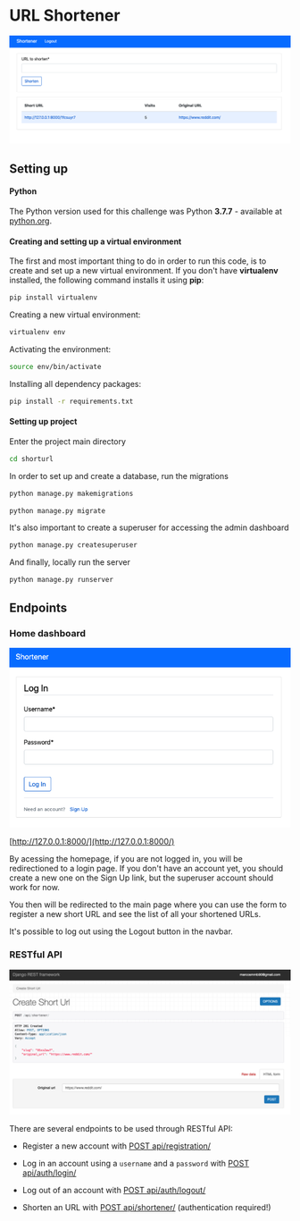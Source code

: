 # URL Shortener

![Home Page](readmepics/homepage.png)

## Setting up

#### Python

The Python version used for this challenge was Python **3.7.7** - available at [python.org](https://www.python.org/downloads/release/python-377/).

#### Creating and setting up a virtual environment

The first and most important thing to do in order to run this code, is to create and set up a new virtual environment. If you don't have **virtualenv** installed, the following command installs it using **pip**:

```bash
pip install virtualenv
```

Creating a new virtual environment:

```bash
virtualenv env
```

Activating the environment:

```bash
source env/bin/activate
```

Installing all dependency packages:

```bash
pip install -r requirements.txt
```

#### Setting up project

Enter the project main directory

```bash
cd shorturl
```

In order to set up and create a database, run the migrations

```bash
python manage.py makemigrations
```

```bash
python manage.py migrate
```

It's also important to create a superuser for accessing the admin dashboard

```bash
python manage.py createsuperuser
```

And finally, locally run the server

```bash
python manage.py runserver
```

## Endpoints

### Home dashboard

![Login Page](readmepics/loginpage.png)

[http://127.0.0.1:8000/](http://127.0.0.1:8000/)

By acessing the homepage, if you are not logged in, you will be redirectioned to a login page. If you don't have an account yet, you should create a new one on the Sign Up link, but the superuser account should work for now.

You then will be redirected to the main page where you can use the form to register a new short URL and see the list of all your shortened URLs.

It's possible to log out using the Logout button in the navbar.


### RESTful API

![Shortener Page](readmepics/shortenerpage.png)

There are several endpoints to be used through RESTful API:

- Register a new account with [POST api/registration/](http://127.0.0.1:8000/api/registration/)

- Log in an account using a `username` and a `password` with [POST api/auth/login/](http://127.0.0.1:8000/api/auth/login/)

- Log out of an account with [POST api/auth/logout/](http://127.0.0.1:8000/api/auth/logout/)

- Shorten an URL with [POST api/shortener/](http://127.0.0.1:8000/api/shortener/) (authentication required!)